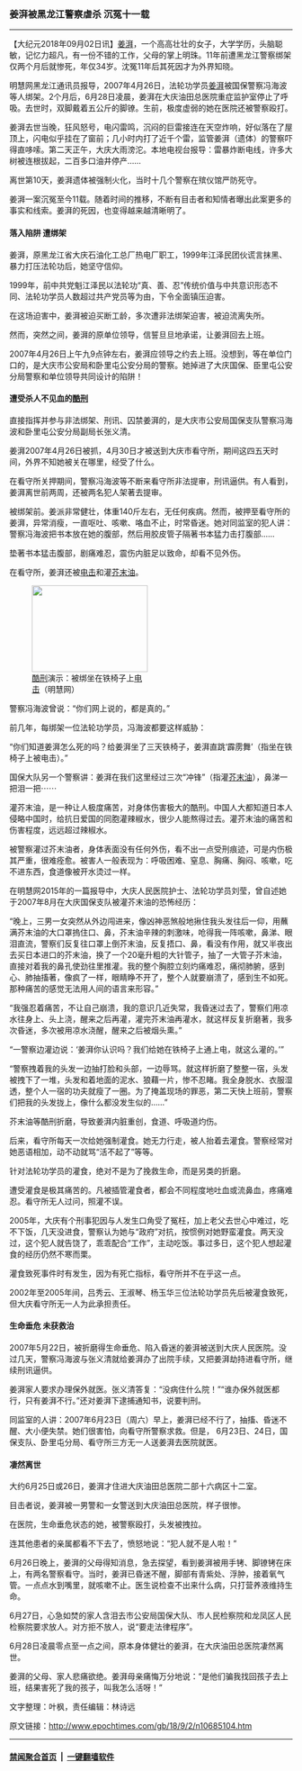 ### 姜湃被黑龙江警察虐杀 沉冤十一载
------------------------

<p>【大纪元2018年09月02日讯】<a href="http://www.epochtimes.com/gb/tag/%E5%A7%9C%E6%B9%83.html">姜湃</a>，一个高高壮壮的女子，大学学历，头脑聪敏，记忆力超凡，有一份不错的工作，父母的掌上明珠。11年前遭黑龙江警察绑架仅两个月后就惨死，年仅34岁。沈冤11年后其死因才为外界知晓。</p>
<p>明慧网黑龙江通讯员报导，2007年4月26日，法轮功学员<a href="http://www.epochtimes.com/gb/tag/%E5%A7%9C%E6%B9%83.html">姜湃</a>被国保警察冯海波等人绑架。2个月后，6月28日凌晨，姜湃在大庆油田总医院重症监护室停止了呼吸。去世时，双脚戴着五公斤的脚镣。生前，极度虚弱的她在医院还被警察殴打。</p>
<p>姜湃去世当晚，狂风怒号，电闪雷鸣，沉闷的巨雷接连在天空炸响，好似落在了屋顶上，闪电似乎挂在了窗前；几小时内打了近千个雷，监管姜湃（遗体）的警察吓得直哆嗦。第二天正午，大庆大雨滂沱。本地电视台报导：雷暴炸断电线，许多大树被连根拔起，二百多口油井停产……</p>
<p>离世第10天，姜湃遗体被强制火化，当时十几个警察在殡仪馆严防死守。</p>
<p>姜湃一案沉冤至今11载。随着时间的推移，不断有目击者和知情者曝出此案更多的事实和线索。姜湃的死因，也变得越来越清晰明了。</p>
<h4>落入陷阱 遭绑架</h4>
<p>姜湃，原黑龙江省大庆石油化工总厂热电厂职工，1999年江泽民团伙谎言抹黑、暴力打压法轮功后，她坚守信仰。</p>
<p>1999年，前中共党魁江泽民以法轮功“真、善、忍”传统价值与中共意识形态不同、法轮功学员人数超过共产党员等为由，下令全面镇压迫害。</p>
<p>在这场迫害中，姜湃被迫买断工龄，多次遭非法绑架迫害，被迫流离失所。</p>
<p>然而，突然之间，姜湃的原单位领导，信誓旦旦地承诺，让姜湃回去上班。</p>
<p>2007年4月26日上午九9点钟左右，姜湃应领导之约去上班。没想到，等在单位门口的，是大庆市公安局和卧里屯公安分局的警察。她掉进了大庆国保、臣里屯公安分局警察和单位领导共同设计的陷阱！</p>
<h4>遭受杀人不见血的<a href="http://www.epochtimes.com/gb/tag/%E9%85%B7%E5%88%91.html">酷刑</a></h4>
<p>直接指挥并参与非法绑架、刑讯、囚禁姜湃的，是大庆市公安局国保支队警察冯海波和卧里屯公安分局副局长张义清。</p>
<p>姜湃2007年4月26日被抓，4月30日才被送到大庆市看守所，期间这四五天时间，外界不知她被关在哪里，经受了什么。</p>
<p>在看守所关押期间，警察冯海波等不断来看守所非法提审，刑讯逼供。有人看到，姜湃离世前两周，还被两名犯人架著去提审。</p>
<p>被绑架前。姜派非常健壮，体重140斤左右，无任何疾病。然而，被押至看守所的姜湃，异常消瘦，一直呕吐、咳嗽、咯血不止，时常昏迷。她对同监室的犯人讲：警察冯海波把书本放在她的腹部，然后用胶皮管子隔著书本猛力击打腹部……</p>
<p>垫著书本猛击腹部，剧痛难忍，震伤内脏足以致命，却看不见外伤。</p>
<p>在看守所，姜湃还被<a href="http://www.epochtimes.com/gb/tag/%E7%94%B5%E5%87%BB.html">电击</a>和灌<a href="http://www.epochtimes.com/gb/tag/%E8%8A%A5%E6%9C%AB%E6%B2%B9.html">芥末油</a>。</p>
<figure style="width: 206px" class="wp-caption aligncenter"><a href=" http://www.minghui.org/mh/article_images/2006-3-4-msj-kuxin-61.jpg"><img class="size-large" src=" http://www.minghui.org/mh/article_images/2006-3-4-msj-kuxin-61.jpg" width="206" height="154" /></a><figcaption class="wp-caption-text"><a href="http://www.epochtimes.com/gb/tag/%E9%85%B7%E5%88%91.html">酷刑</a>演示：被绑坐在铁椅子上<a href="http://www.epochtimes.com/gb/tag/%E7%94%B5%E5%87%BB.html">电击</a>（明慧网）</figcaption></figure>
<p>警察冯海波曾说：“你们网上说的，都是真的。”</p>
<p>前几年，每绑架一位法轮功学员，冯海波都要这样威胁：</p>
<p>“你们知道姜湃怎么死的吗？给姜湃坐了三天铁椅子，姜湃直跳‘霹雳舞’（指坐在铁椅子上被电击）。”</p>
<p>国保大队另一个警察讲：姜湃在我们这里经过三次“冲锋”（指灌<a href="http://www.epochtimes.com/gb/tag/%E8%8A%A5%E6%9C%AB%E6%B2%B9.html">芥末油</a>），鼻涕一把泪一把⋯⋯</p>
<p>灌芥末油，是一种让人极度痛苦，对身体伤害极大的酷刑。中国人大都知道日本人侵略中国时，给抗日爱国的同胞灌辣椒水，很少人能熬得过去。灌芥末油的痛苦和伤害程度，远远超过辣椒水。</p>
<p>被警察灌过芥末油者，身体表面没有任何外伤，看不出一点受刑痕迹，可是内伤极其严重，很难痊愈。被害人一般表现为：呼吸困难、窒息、胸痛、胸闷、咳嗽，吃不进东西，食道像被开水烫过一样。</p>
<p>在明慧网2015年的一篇报导中，大庆人民医院护士、法轮功学员刘莹，曾自述她于2007年8月在大庆国保支队被灌芥末油的恐怖经历：</p>
<p>“晚上，三男一女突然从外边闯进来，像凶神恶煞般地揪住我头发往后一仰，用蘸满芥末油的大口罩摀住口、鼻，芥末油辛辣的刺激味，呛得我一阵咳嗽，鼻涕、眼泪直流，警察们反复往口罩上倒芥末油，反复捂口、鼻，看没有作用，就又半夜出去买日本进口的芥末油，换了一个20毫升粗的大针管子，抽了一大管子芥末油，直接对着我的鼻孔使劲往里推灌。我的整个胸腔立刻灼痛难忍，痛彻肺腑，感到心、肺抽搐著，像疯了一样，眼睛睁不开了，整个人就要崩溃了，感到生不如死。那种痛苦的感觉无法用人间的语言来形容。”</p>
<p>“我强忍着痛苦，不让自己崩溃，我的意识几近失常，我昏迷过去了，警察们用凉水往身上、头上浇，醒来之后再灌，灌完芥末油再灌水，就这样反复折磨著，我多次昏迷，多次被用凉水浇醒，醒来之后被烟头熏。”</p>
<p>“一警察边灌边说：‘姜湃你认识吗？我们给她在铁椅子上通上电，就这么灌的。’”</p>
<p>“警察拽着我的头发一边抽打脸和头部，一边辱骂。就这样折磨了整整一宿，头发被拽下了一堆，头发和着地面的泥水、狼藉一片，惨不忍睹。我全身脱水、衣服湿透，整个人一宿的功夫就瘦了一圈。为了掩盖现场的罪恶，第二天快上班前，警察们把我的头发拢上，像什么都没发生似的……”</p>
<p>芥末油等酷刑折磨，导致姜湃内脏重创，食道、呼吸道灼伤。</p>
<p>后来，看守所每天一次给她强制灌食。她无力行走，被人抬着去灌食。警察经常对她恶语相加，动不动就骂“活不起了”等等。</p>
<p>针对法轮功学员的灌食，绝对不是为了挽救生命，而是另类的折磨。</p>
<p>遭受灌食是极其痛苦的。凡被插管灌食者，都会不同程度地吐血或流鼻血，疼痛难忍。看守所无人过问，照灌不误。</p>
<p>2005年，大庆有个刑事犯因与人发生口角受了冤枉，加上老父去世心中难过，吃不下饭，几天没进食，警察认为她与“政府”对抗，按惯例对她野蛮灌食。两天没过，这个犯人就告饶了，乖乖配合“工作”，主动吃饭。事过多日，这个犯人想起灌食的经历仍然不寒而栗。</p>
<p>灌食致死事件时有发生，因为有死亡指标，看守所并不在乎这一点。</p>
<p>2002年至2005年间，吕秀云、王淑琴、杨玉华三位法轮功学员先后被灌食致死，但大庆看守所无一人为此承担责任。</p>
<h4>生命垂危 未获救治</h4>
<p>2007年5月22日，被折磨得生命垂危、陷入昏迷的姜湃被送到大庆人民医院。没过几天，警察冯海波与张义清就给姜湃办了出院手续，又把姜湃劫持进看守所，继续刑讯逼供。</p>
<p>姜湃家人要求办理保外就医。张义清答复：“没病住什么院！”“谁办保外就医都行，只有姜湃不行。”还对姜湃下逮捕通知书，说要判刑。</p>
<p>同监室的人讲：2007年6月23日（周六）早上，姜湃已经不行了，抽搐、昏迷不醒、大小便失禁。她们很害怕，向看守所警察求救。但是， 6月23日、24日，国保支队、卧里屯分局、看守所三方无一人送姜湃去医院就医。</p>
<h4>凄然离世</h4>
<p>大约6月25日或26日，姜湃才住进大庆油田总医院二部十六病区十二室。</p>
<p>目击者说，姜湃被一男警和一女警送到大庆油田总医院，样子很惨。</p>
<p>在医院，生命垂危状态的她，被警察殴打，头发被拽拉。</p>
<p>连其他患者的亲属都看不下去了，愤怒地说：“犯人就不是人啦！”</p>
<p>6月26日晚上，姜湃的父母得知消息，急去探望，看到姜湃被用手铐、脚镣铐在床上，有两名警察看守。当时，姜湃已昏迷不醒，脚部有青紫处、浮肿，接着氧气管。一点点水到嘴里，就咳嗽不止。医生说检查不出来什么病，只打营养液维持生命。</p>
<p>6月27日，心急如焚的家人含泪去市公安局国保大队、市人民检察院和龙凤区人民检察院要求放人。对方拒不放人，说“要走法律程序”。</p>
<p>6月28日凌晨零点至一点之间，原本身体健壮的姜湃，在大庆油田总医院凄然离世。</p>
<p>姜湃的父母、家人悲痛欲绝。姜湃母亲痛悔万分地说：“是他们骗我找回孩子去上班，结果害死了我的孩子，叫我怎么活呀！”</p>
<p>文字整理：叶枫，责任编辑：林诗远</p>

原文链接：http://www.epochtimes.com/gb/18/9/2/n10685104.htm


------------------------
#### [禁闻聚合首页](https://github.com/gfw-breaker/banned-news/blob/master/README.md) &nbsp;|&nbsp;  [一键翻墙软件](https://github.com/gfw-breaker/nogfw/blob/master/README.md)